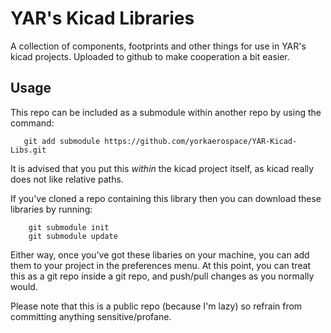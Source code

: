 # YAR's Kicad Libraries

A collection of components, footprints and other things for use in YAR's kicad projects. Uploaded to github to make cooperation a bit easier.

## Usage

This repo can be included as a submodule within another repo by using the command:

```shell
   git add submodule https://github.com/yorkaerospace/YAR-Kicad-Libs.git
```

It is advised that you put this *within* the kicad project itself, as kicad really does not like relative paths.

If you've cloned a repo containing this library then you can download these libraries by running:

```shell
    git submodule init
    git submodule update
```

Either way, once you've got these libaries on your machine, you can add them to your project in the preferences menu. At this point, you can treat this as a git repo inside a git repo, and push/pull changes as you normally would.

Please note that this is a public repo (because I'm lazy) so refrain from committing anything sensitive/profane.
